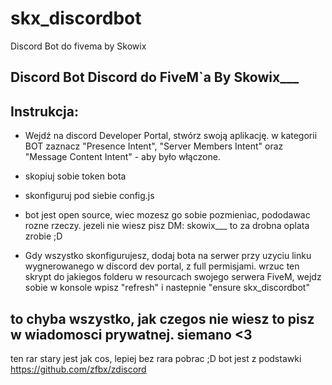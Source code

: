 # skx_discordbot
Discord Bot do fivema by Skowix


## Discord Bot Discord do FiveM`a By Skowix___

## Instrukcja:

- Wejdź na discord Developer Portal, stwórz swoją aplikację. w kategorii BOT
zaznacz "Presence Intent", "Server Members Intent" oraz "Message Content Intent" - aby było włączone.

- skopiuj sobie token bota

- skonfiguruj pod siebie config.js

- bot jest open source, wiec mozesz go sobie pozmieniac, pododawac rozne rzeczy. jezeli nie wiesz pisz DM: skowix___ to za drobna
oplata zrobie ;D

- Gdy wszystko skonfigurujesz, dodaj bota na serwer przy uzyciu linku wygnerowanego w discord dev portal, z full permisjami.
wrzuc ten skrypt do jakiegos folderu w resourcach swojego serwera FiveM, wejdz sobie w konsole wpisz "refresh" i nastepnie
"ensure skx_discordbot"

## to chyba wszystko, jak czegos nie wiesz to pisz w wiadomosci prywatnej. siemano <3


ten rar stary jest jak cos, lepiej bez rara pobrac ;D
bot jest z podstawki
https://github.com/zfbx/zdiscord
